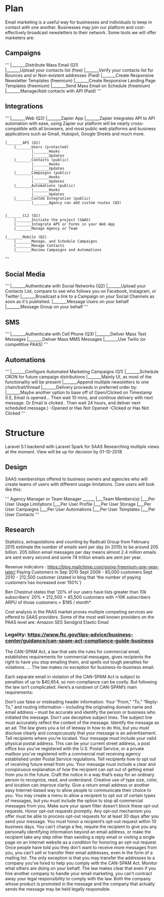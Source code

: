 # Plan
Email marketing is a useful way for businesses and individuals to keep in contact with one another. 
Businesses may join our platform and cost-effectively broadcast newsletters to their network.
Some tools we will offer marketers are:
## Campaigns

'''
	|_______Distribute Mass Email (Q1)	
			|_______Upload your contacts list (free)
			|_______Verify your contacts list for Bounces and or Non-existent addresses (Paid)
			|_______Create Responsive Newsletter Templates (freemium)
			|_______Create Responsive Landing Page Templates (freemium)
			|_______Send Mass Email on Schedule (freemium)
			|_______Manage/Add contacts with API (Paid)
'''


## Integrations

'''
	|_______Web (Q2)
		|_______Zapier App
				|_______Zapier integrates API to API automation with ease, using Zapier our platform will be nearly cross-compatible with all browsers, and most public web platforms and business applications such as Gmail, Hubspot, Google Sheets and much more.

	|_______API (Q1)
		|_______Users (protected)
				|_______Hooks
				|_______Updates
		|_______Contacts (public)
				|_______Hooks
				|_______Updates
		|_______Campaigns (public)
				|_______Hooks
				|_______Updates
		|_______Automations (public)
				|_______Hooks
				|_______Updates
		|_______Custom Integration (public)
				|_______Agency can add custom routes (Q3)


	|_______CLI (Q1)
		|_______Initiate the project (SAAS)
		|_______Integrate API or Forms in your Web App
		|_______Manage Agency or Team

	|_______Mobile (Q2)
		|_______Manage, and Schedule Campaigns
		|_______Manage Contacts
		|_______Review Campaigns and Automations
'''

## Social Media

'''
 |_______Authenticate with Social Networks (Q2)
				|_______Upload your Contacts List, compare to see who follows you on Facebook, Instagram, or Twitter
				|_______Broadcast a link to a Campaign on your Social Channels as soon as it's published. 
				|_______Message Users on your behalf 
				|_______Message Group on your behalf
'''

## SMS

'''
 |_______Authenticate with Cell Phone (Q3)
 		 |_______Deliver Mass Text Messages 
 		 |_______Deliver Mass MMS Messages
 		 |_______Use Twilio (or competitive PAAS)
'''

## Automations

'''
	|_______Configure Automated Marketing Campaigns (Q1)
			|_______Schedule CRON for future campaign distributions 
			|_______Mainly UI, as most of the functionality will be present
			|_______Append multiple newsletters to one chain/trail/thread
			|_______Delivery proceeds in preferred order by: 
					|_______Maybe another option to base off of Open/Clicked on Timestamp 
					   (I.E, Email is opened... Then wait 10 mins, and continue delivery with next message. 
					   Or Email is clicked.. Then wait 24 hours, and deliver next scheduled message.)
						-Opened or Has Not Opened
						-Clicked or Has Not Clicked
'''


# Structure
Laravel 5.1 backend with Laravel Spark for SAAS
Researching multiple views at the moment.
View will be up for decision by 01-10-2018

## Design
SAAS memberships offered to business owners and agencies who will create teams of users with different usage limitations.
Core users will look like this:

'''
Agency Manager
or
Team Manager ______
				  |___Team Members(s)
			  		  |___Per User Usage Limitations
			  		  |___Per User Profile
			  		  |___Per User Storage
			  		  		|___Per User Campaigns
			  		  		|___Per User Automations
			  		  		|___Per User Templates
			  		  		|___Per User Contacts
'''

## Research
Statistics, extrapolations and counting by Radicati Group from February 2015 estimate the number of emails sent per day (in 2015) to be around 205 billion. 205 billion email messages per day means almost 2.4 million emails are sent every second and some 74 trillion emails are sent per year. 

Revenue indicators : https://blog.mailchimp.com/going-freemium-one-year-later/
Paying Customers in Sep 2010
Sept 2009 - 85,000 customers
Sept 2010 - 212,500 customer {stated in blog that 'the number of paying customers has increased over 150%'}

Ben Chestnut states that '20% of our users have lists greater than 10k subscribers'
20% * 212,500 = 45,500 customers with >10K subscribers
ARPU of those customers = $195 / month*

Cost analysis in the PAAS market proves multiple competing services are offered to SAAS providers. 
Some of the most well known providers on the PAAS level are:
Amazon SES
Sendgrid
Elastic Email


### Legality: https://www.ftc.gov/tips-advice/business-center/guidance/can-spam-act-compliance-guide-business
The CAN-SPAM Act, a law that sets the rules for commercial email, establishes requirements for commercial messages, gives recipients the right to have you stop emailing them, and spells out tough penalties for violations. ... The law makes no exception for business-to-business email. 

Each separate email in violation of the CAN-SPAM Act is subject to penalties of up to $40,654, so non-compliance can be costly. But following the law isn’t complicated. Here’s a rundown of CAN-SPAM’s main requirements:

Don’t use false or misleading header information. Your “From,” “To,” “Reply-To,” and routing information – including the originating domain name and email address – must be accurate and identify the person or business who initiated the message.
Don’t use deceptive subject lines. The subject line must accurately reflect the content of the message.
Identify the message as an ad. The law gives you a lot of leeway in how to do this, but you must disclose clearly and conspicuously that your message is an advertisement.
Tell recipients where you’re located. Your message must include your valid physical postal address. This can be your current street address, a post office box you’ve registered with the U.S. Postal Service, or a private mailbox you’ve registered with a commercial mail receiving agency established under Postal Service regulations.
Tell recipients how to opt out of receiving future email from you. Your message must include a clear and conspicuous explanation of how the recipient can opt out of getting email from you in the future. Craft the notice in a way that’s easy for an ordinary person to recognize, read, and understand. Creative use of type size, color, and location can improve clarity. Give a return email address or another easy Internet-based way to allow people to communicate their choice to you. You may create a menu to allow a recipient to opt out of certain types of messages, but you must include the option to stop all commercial messages from you. Make sure your spam filter doesn’t block these opt-out requests.
Honor opt-out requests promptly. Any opt-out mechanism you offer must be able to process opt-out requests for at least 30 days after you send your message. You must honor a recipient’s opt-out request within 10 business days. You can’t charge a fee, require the recipient to give you any personally identifying information beyond an email address, or make the recipient take any step other than sending a reply email or visiting a single page on an Internet website as a condition for honoring an opt-out request. Once people have told you they don’t want to receive more messages from you, you can’t sell or transfer their email addresses, even in the form of a mailing list. The only exception is that you may transfer the addresses to a company you’ve hired to help you comply with the CAN-SPAM Act.
Monitor what others are doing on your behalf. The law makes clear that even if you hire another company to handle your email marketing, you can’t contract away your legal responsibility to comply with the law. Both the company whose product is promoted in the message and the company that actually sends the message may be held legally responsible.
